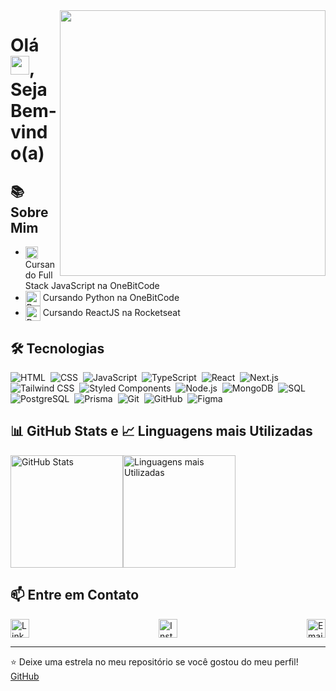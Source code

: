 <img align="right" height="425cm" src="https://raw.githubusercontent.com/gist/Cardosofiles/28069204261546871709030521f32c1c/raw/4d285bd847ba2a4c35443b927987ee9ad54f070d/svg-profile.svg" />
<h1 align="left">Olá <img src="https://raw.githubusercontent.com/kaueMarques/kaueMarques/master/hi.gif" height="30px">, Seja Bem-vindo(a)</h1>


## 📚 Sobre Mim

- <img src="https://cdn.jsdelivr.net/gh/devicons/devicon/icons/javascript/javascript-original.svg" alt="JavaScript" width="20" height="20" align="center" /> Cursando Full Stack JavaScript na OneBitCode
- <img src="https://cdn.jsdelivr.net/gh/devicons/devicon/icons/python/python-original.svg" alt="Python" width="24" height="24" align="center"/> Cursando Python na OneBitCode  
- <img src="https://cdn.jsdelivr.net/gh/devicons/devicon/icons/react/react-original.svg" alt="ReactJS" width="24" height="24" align="center"/> Cursando ReactJS na Rocketseat



## 🛠 Tecnologias
![HTML](https://img.shields.io/badge/-HTML-05122A?style=flat&logo=html5)&nbsp;
![CSS](https://img.shields.io/badge/-CSS-05122A?style=flat&logo=css3&logoColor=1572B6)&nbsp;
![JavaScript](https://img.shields.io/badge/-JavaScript-05122A?style=flat&logo=javascript)&nbsp;
![TypeScript](https://img.shields.io/badge/-TypeScript-05122A?style=flat&logo=typescript)&nbsp;
![React](https://img.shields.io/badge/-React-05122A?style=flat&logo=react)&nbsp;
![Next.js](https://img.shields.io/badge/-Next.js-05122A?style=flat&logo=next.js)&nbsp;
![Tailwind CSS](https://img.shields.io/badge/-Tailwind%20CSS-05122A?style=flat&logo=tailwind-css)&nbsp;
![Styled Components](https://img.shields.io/badge/-Styled%20Components-05122A?style=flat&logo=styled-components)&nbsp;
![Node.js](https://img.shields.io/badge/-Node.js-05122A?style=flat&logo=node.js)&nbsp;
![MongoDB](https://img.shields.io/badge/-MongoDB-05122A?style=flat&logo=mongodb)&nbsp;
![SQL](https://img.shields.io/badge/-SQL-05122A?style=flat&logo=postgresql)&nbsp;
![PostgreSQL](https://img.shields.io/badge/-PostgreSQL-05122A?style=flat&logo=postgresql)&nbsp;
![Prisma](https://img.shields.io/badge/-Prisma-05122A?style=flat&logo=prisma)&nbsp;
![Git](https://img.shields.io/badge/-Git-05122A?style=flat&logo=git)&nbsp;
![GitHub](https://img.shields.io/badge/-GitHub-05122A?style=flat&logo=github)&nbsp;
![Figma](https://img.shields.io/badge/-Figma-05122A?style=flat&logo=figma)&nbsp;


<!--

## 🧰 Pacote Office
![Word](https://img.shields.io/badge/-Microsoft%20Word-05122A?style=flat&logo=microsoft-word)&nbsp;
![Excel](https://img.shields.io/badge/-Microsoft%20Excel-05122A?style=flat&logo=microsoft-excel)&nbsp;
![PowerPoint](https://img.shields.io/badge/-Microsoft%20PowerPoint-05122A?style=flat&logo=microsoft-powerpoint)&nbsp;


## 🌟 Soft Skills

- Adaptabilidade                - Flexibilidade  
- Cascata (método ágil)          - Gestão de Tempo  
- Comunicação Eficaz             - Paciência  
- Eficiência                    - Persuasão  
- Empatia                       - Raciocínio Lógico  
- Rapidez                       - Resiliência  
- Scrum (método ágil)            - Trabalho em equipe  

-->


## 📊 GitHub Stats e 📈 Linguagens mais Utilizadas

<div style="display: flex; flex-direction: row; align-items: center;">
  <img height="180em" src="https://github-readme-stats.vercel.app/api?username=cardosofiles&show_icons=true&theme=radical&card_width=400" alt="GitHub Stats">
  <img height="180em" src="https://github-readme-stats.vercel.app/api/top-langs/?username=cardosofiles&layout=compact&theme=radical&card_width=470" alt="Linguagens mais Utilizadas">
</div>



## 📫 Entre em Contato

<div style="display: flex; flex-direction: row; align-items: center; gap: 20px; justify-content: space-between;">

  <a href="https://www.linkedin.com/in/joão-batista-2b0442268" target="_blank">
      <img src="https://cdn.jsdelivr.net/gh/devicons/devicon/icons/linkedin/linkedin-original.svg" alt="LinkedIn" width="30" height="30"/>
  </a>
  
  <a href="https://www.instagram.com/joaobaatissta/" target="_blank">
      <img src="https://upload.wikimedia.org/wikipedia/commons/thumb/e/e7/Instagram_logo_2016.svg/2048px-Instagram_logo_2016.svg.png" alt="Instagram" width="30" height="30"/>
  </a>
  
  <a href="mailto:cardosofiles@outlook.com" target="_blank">
      <img src="https://cdn.worldvectorlogo.com/logos/outlook-icon.svg" alt="Email" width="30" height="30"/>
  </a>

</div>

---
⭐️ Deixe uma estrela no meu repositório se você gostou do meu perfil! [GitHub](https://github.com/Cardosofiles?tab=repositories)




